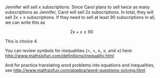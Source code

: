 Jennifer will sell x subscriptions. Since Carol plans to sell twice as
many subscriptions as Jennifer, Carol will sell 2x subscriptions. In
total, they will sell 2x + x subscriptions. If they need to sell at
least 90 subscriptions in all, we can write this as

$$2x + x \geq 90$$

This is choice 4.

You can review symbols for inequalities (&lt;, &gt;, ≥, ≤, and ≠) here:
<http://www.mathsisfun.com/definitions/inequality.html>

And for practice translating word problems into equations and
inequalities, see
<http://www.mathsisfun.com/algebra/word-questions-solving.html>
